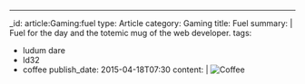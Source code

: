 ---
_id: article:Gaming:fuel
type: Article
category: Gaming
title: Fuel
summary: |
  Fuel for the day and the totemic mug of the web developer.
tags: 
  - ludum dare
  - ld32
  - coffee
publish_date: 2015-04-18T07:30
content: |
  ![Coffee](/img/fuel.jpg)
